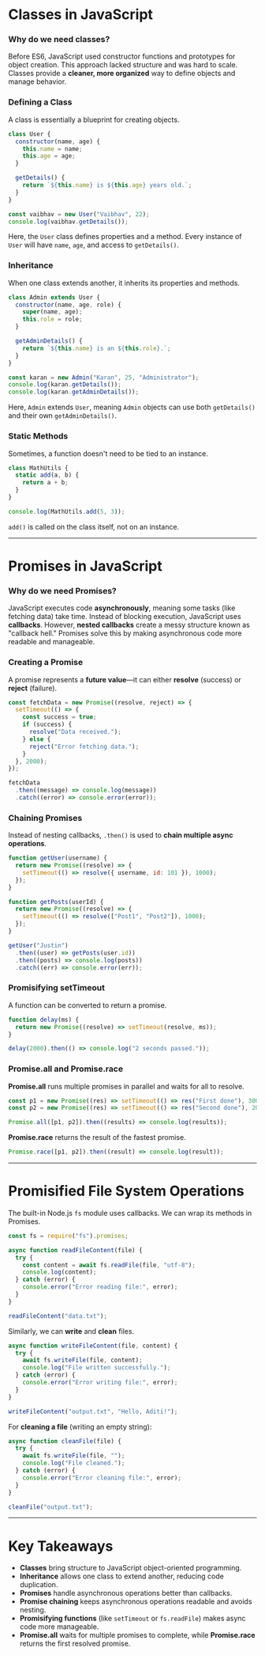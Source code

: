 # **Classes in JavaScript**  

### **Why do we need classes?**  
Before ES6, JavaScript used constructor functions and prototypes for object creation. This approach lacked structure and was hard to scale. Classes provide a **cleaner, more organized** way to define objects and manage behavior.  

### **Defining a Class**  
A class is essentially a blueprint for creating objects.  

```js
class User {
  constructor(name, age) {
    this.name = name;
    this.age = age;
  }

  getDetails() {
    return `${this.name} is ${this.age} years old.`;
  }
}

const vaibhav = new User("Vaibhav", 22);
console.log(vaibhav.getDetails());
```

Here, the `User` class defines properties and a method. Every instance of `User` will have `name`, `age`, and access to `getDetails()`.  

### **Inheritance**  
When one class extends another, it inherits its properties and methods.  

```js
class Admin extends User {
  constructor(name, age, role) {
    super(name, age);
    this.role = role;
  }

  getAdminDetails() {
    return `${this.name} is an ${this.role}.`;
  }
}

const karan = new Admin("Karan", 25, "Administrator");
console.log(karan.getDetails());
console.log(karan.getAdminDetails());
```

Here, `Admin` extends `User`, meaning `Admin` objects can use both `getDetails()` and their own `getAdminDetails()`.  

### **Static Methods**  
Sometimes, a function doesn't need to be tied to an instance.  

```js
class MathUtils {
  static add(a, b) {
    return a + b;
  }
}

console.log(MathUtils.add(5, 3));
```

`add()` is called on the class itself, not on an instance.  

---

# **Promises in JavaScript**  

### **Why do we need Promises?**  
JavaScript executes code **asynchronously**, meaning some tasks (like fetching data) take time. Instead of blocking execution, JavaScript uses **callbacks**. However, **nested callbacks** create a messy structure known as "callback hell." Promises solve this by making asynchronous code more readable and manageable.  

### **Creating a Promise**  
A promise represents a **future value**—it can either **resolve** (success) or **reject** (failure).  

```js
const fetchData = new Promise((resolve, reject) => {
  setTimeout(() => {
    const success = true;
    if (success) {
      resolve("Data received.");
    } else {
      reject("Error fetching data.");
    }
  }, 2000);
});

fetchData
  .then((message) => console.log(message))
  .catch((error) => console.error(error));
```

### **Chaining Promises**  
Instead of nesting callbacks, `.then()` is used to **chain multiple async operations**.  

```js
function getUser(username) {
  return new Promise((resolve) => {
    setTimeout(() => resolve({ username, id: 101 }), 1000);
  });
}

function getPosts(userId) {
  return new Promise((resolve) => {
    setTimeout(() => resolve(["Post1", "Post2"]), 1000);
  });
}

getUser("Justin")
  .then((user) => getPosts(user.id))
  .then((posts) => console.log(posts))
  .catch((err) => console.error(err));
```

### **Promisifying setTimeout**  
A function can be converted to return a promise.  

```js
function delay(ms) {
  return new Promise((resolve) => setTimeout(resolve, ms));
}

delay(2000).then(() => console.log("2 seconds passed."));
```

### **Promise.all and Promise.race**  
**Promise.all** runs multiple promises in parallel and waits for all to resolve.  

```js
const p1 = new Promise((res) => setTimeout(() => res("First done"), 3000));
const p2 = new Promise((res) => setTimeout(() => res("Second done"), 2000));

Promise.all([p1, p2]).then((results) => console.log(results));
```

**Promise.race** returns the result of the fastest promise.  

```js
Promise.race([p1, p2]).then((result) => console.log(result));
```

---

# **Promisified File System Operations**  

The built-in Node.js `fs` module uses callbacks. We can wrap its methods in Promises.  

```js
const fs = require("fs").promises;

async function readFileContent(file) {
  try {
    const content = await fs.readFile(file, "utf-8");
    console.log(content);
  } catch (error) {
    console.error("Error reading file:", error);
  }
}

readFileContent("data.txt");
```

Similarly, we can **write** and **clean** files.  

```js
async function writeFileContent(file, content) {
  try {
    await fs.writeFile(file, content);
    console.log("File written successfully.");
  } catch (error) {
    console.error("Error writing file:", error);
  }
}

writeFileContent("output.txt", "Hello, Aditi!");
```

For **cleaning a file** (writing an empty string):  

```js
async function cleanFile(file) {
  try {
    await fs.writeFile(file, "");
    console.log("File cleaned.");
  } catch (error) {
    console.error("Error cleaning file:", error);
  }
}

cleanFile("output.txt");
```

---

# **Key Takeaways**  

- **Classes** bring structure to JavaScript object-oriented programming.  
- **Inheritance** allows one class to extend another, reducing code duplication.  
- **Promises** handle asynchronous operations better than callbacks.  
- **Promise chaining** keeps asynchronous operations readable and avoids nesting.  
- **Promisifying functions** (like `setTimeout` or `fs.readFile`) makes async code more manageable.  
- **Promise.all** waits for multiple promises to complete, while **Promise.race** returns the first resolved promise.  
